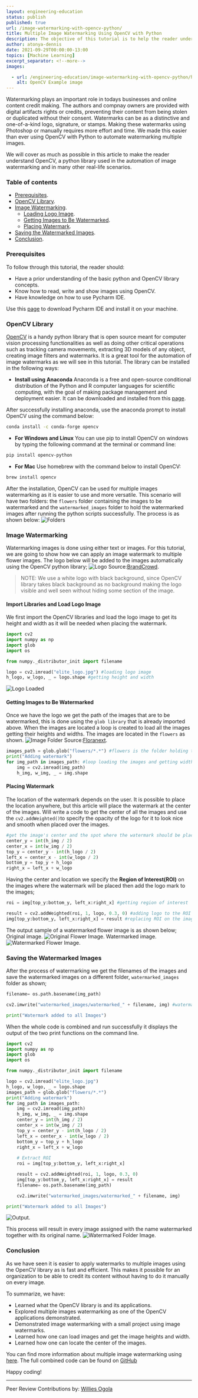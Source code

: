 ```yaml
---
layout: engineering-education
status: publish
published: true
url: /image-watermarking-with-opencv-python/
title: Multiple Image Watermarking Using OpenCV with Python
description: The objective of this tutorial is to help the reader understand the concept of how one can automate the process of image watermarking on multiple images with less effort and time.
author: atonya-dennis
date: 2021-09-29T00:00:00-13:00
topics: [Machine Learning]
excerpt_separator: <!--more-->
images:

  - url: /engineering-education/image-watermarking-with-opencv-python/hero.jpg
    alt: OpenCV Example image
---
```


Watermarking plays an important role in todays businesses and online content credit making. The authors and compnay owners are provided with digital artifacts rights or credits, preventing their content from being stolen or duplicated without their consent. Watermarks can be as a distinctive and one-of-a-kind logo, signature, or stamps. Making these watermarks using Photoshop or manually requires more effort and time. We made this easier than ever using OpenCV with Python to automate watermarking multiple images.     
<!--more-->
We will cover as much as possible in this article to make the reader understand OpenCV, a python library used in the automation of image watermarking and in many other real-life scenarios.

### Table of contents

- [Prerequisites](#prerequisites).
- [OpenCV Library](#opencv-library).
- [Image Watermarking](#image-watermarking).
  - [Loading Logo Image](#loading-logo-image).
  - [Getting Images to Be Watermarked](#getting-images-to-be-watermarked).
  - [Placing Watermark](#placing-watermark).
- [Saving the Watermarked Images](#saving-the-watermarked-images).
- [Conclusion](#conclusion).

### Prerequisites
To follow through this tutorial, the reader should:
- Have a prior understanding of the basic python and OpenCV library concepts.
- Know how to read, write and show images using OpenCV.
- Have knowledge on how to use Pycharm IDE.

Use this [page](https://www.jetbrains.com/pycharm/download/#section=windows) to download Pycharm IDE and install it on your machine.

### OpenCV Library
[OpenCV](https://www.mygreatlearning.com/blog/opencv-tutorial-in-python/) is a handy python library that is open source meant for computer vision processing functionalities as well as doing other critical operations such as tracking camera movements, extracting 3D models of any object, creating image filters and watermarks. It is a great tool for the automation of image watermarks as we will see in this tutorial.
The library can be installed in the following ways:
- **Install using Anaconda**
Anaconda is a free and open-source conditional distribution of the Python and R computer languages for scientific computing, with the goal of making package management and deployment easier. It can be downloaded and installed from this [page](https://www.anaconda.com/products/individual).

After successfully installing anaconda, use the anaconda prompt to install OpenCV using the command below:

```bash
conda install -c conda-forge opencv 
```
- **For Windows and Linux**
You can use pip to install OpenCV on windows by typing the following command at the terminal or command line:

```bash
pip install opencv-python
```
- **For Mac**
Use homebrew with the command below to install OpenCV:

```bash
brew install opencv
``` 
After the installation, OpenCV can be used for multiple images watermarking as it is easier to use and more versatile. This scenario will have two folders: the `flowers` folder containing the images to be watermarked and the `watermarked_images` folder to hold the watermarked images after running the python scripts successfully. The process is as shown below: 
![Folders](/engineering-education/image-watermarking-with-opencv-python/folder.jpg)

### Image Watermarking
Watermarking images is done using either text or images. For this tutorial, we are going  to show how we can apply an image watermark to multiple flower images. 
The logo below will be added to the images automatically using the OpenCV python library;
![Logo](/engineering-education/image-watermarking-with-opencv-python/logo.jpg)
Source:[BrandCrowd](https://www.brandcrowd.com/maker/logo/55ae8aa4-3e99-42dc-a985-b5d8af51bc4c/draft/17ac39c8-615c-4121-9a40-661aed0b2cb8?code=REMIND15V4&utm_modal=nomodal&ctkn=94dfb3a9-06f8-471d-95ef-d5c46a4f8269&utm_medium=email&utm_source=template-braze&utm_campaign=delete-draft&utm_content=delete-7-days-standard-flow-discount-20210916-variation&utm_term=edit-logo-button).
>NOTE: We use a white logo with black background, since OpenCV library takes black background as no background making the logo visible and well seen without hiding some section of the image.

#### Import Libraries and Load Logo Image
We first import the OpenCV libraries and load the logo image to get its height and width as it will be needed when placing the watermark.

```python
import cv2
import numpy as np
import glob
import os

from numpy._distributor_init import filename

logo = cv2.imread("elite_logo.jpg") #loading logo image
h_logo, w_logo, _ = logo.shape #getting height and width
```
![Logo Loaded](/engineering-education/image-watermarking-with-opencv-python/logo-loaded.jpg)
#### Getting Images to Be Watermarked
Once we have the logo we get the path of the images that are to be watermarked, this is done using the `glob library` that is already imported above. When the images are located a loop is created to load all the images getting their heights and widths. The images are located in the `flowers`  as shown.
![Image Folder](/engineering-education/image-watermarking-with-opencv-python/flowers.jpg)
Source:[Floranext](https://floranext.com/).

```python
images_path = glob.glob("flowers/*.*") #flowers is the folder holding the flower images to be watermarked.
print("Adding watermark")
for img_path in images_path: #loop loading the images and getting width and height
    img = cv2.imread(img_path)
    h_img, w_img, _ = img.shape
```
#### Placing Watermark
The location of the watermark depends on the user. It is possible to place the location anywhere, but this article will place the watermark at the center of the images. Will write a code to get the center of all the images and use the `cv2.addWeighted()`to specify the opacity of the logo for it to look nice and smooth when placed over the images.
```python
#get the image's center and the spot where the watermark should be placed
center_y = int(h_img / 2)
center_x = int(w_img / 2)
top_y = center_y - int(h_logo / 2)
left_x = center_x - int(w_logo / 2)
bottom_y = top_y + h_logo
right_x = left_x + w_logo
```
Having the center and location we specify the **Region of Interest(ROI)** on the images where the watermark will be placed then add the logo mark to the images;
```python
roi = img[top_y:bottom_y, left_x:right_x] #getting region of interest

result = cv2.addWeighted(roi, 1, logo, 0.3, 0) #adding logo to the ROI
img[top_y:bottom_y, left_x:right_x] = result #replacing ROI on the image
```
The output sample of a watermarked flower image is as shown below;
Original image.
![Original Flower Image](/engineering-education/image-watermarking-with-opencv-python/flowerB.jpg).
Watermarked image.
![Watermarked Flower Image](/engineering-education/image-watermarking-with-opencv-python/watermarked_flowerB.jpg).
### Saving the Watermarked Images
After the process of watermarking we get the filenames of the images and save the watermarked images on a different folder, `watermarked_images` folder as shown;
```python
filename= os.path.basename(img_path)

cv2.imwrite("watermarked_images/watermarked_" + filename, img) #watermarked_images is the folder holding the watermarked images.

print("Watermark added to all Images")
```
When the whole code is combined and run successfully it displays the output of the two print functions on the command line.

```python
import cv2
import numpy as np
import glob
import os

from numpy._distributor_init import filename

logo = cv2.imread("elite_logo.jpg")
h_logo, w_logo, _ = logo.shape
images_path = glob.glob("flowers/*.*")
print("Adding watermark")
for img_path in images_path:
    img = cv2.imread(img_path)
    h_img, w_img, _ = img.shape
    center_y = int(h_img / 2)
    center_x = int(w_img / 2)
    top_y = center_y - int(h_logo / 2)
    left_x = center_x - int(w_logo / 2)
    bottom_y = top_y + h_logo
    right_x = left_x + w_logo
  
    # Extract ROI
    roi = img[top_y:bottom_y, left_x:right_x]

    result = cv2.addWeighted(roi, 1, logo, 0.3, 0)
    img[top_y:bottom_y, left_x:right_x] = result
    filename= os.path.basename(img_path)

    cv2.imwrite("watermarked_images/watermarked_" + filename, img)

print("Watermark added to all Images")
```
![Output](/engineering-education/image-watermarking-with-opencv-python/output.jpg).

This process will result in every image assigned with the name watermarked together with its original name.
![Watermarked Folder Image](/engineering-education/image-watermarking-with-opencv-python/watermarked.jpg).

### Conclusion

As we have seen it is easier to apply watermarks to multiple images using the OpenCV library as is fast and efficient. This makes it possible for an organization to be able to credit its content without having to do it manually on every image.

To summarize, we have:

- Learned what the OpenCV library is and its applications.
- Explored multiple images watermarking as one of the OpenCV applications demonstrated.
- Demonstrated image watermarking with a small project using image watermarks.
- Learned how one can load images and get the image heights and width.
- Learned how one can locate the center of the images.

You can find more information about multiple image watermarking using [here](https://pysource.com/2020/04/10/add-watermark-to-multiple-images-with-opencv-and-python/).
The full combined code can be found on [GitHub](https://github.com/dentonya/Image_Watermarking)

Happy coding!

---
Peer Review Contributions by: [Willies Ogola](/engineering-education/authors/willies-ogola/)
